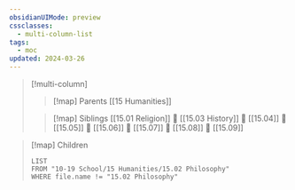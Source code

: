 ```yaml
---
obsidianUIMode: preview
cssclasses:
  - multi-column-list
tags:
  - moc
updated: 2024-03-26
---
```

> [!multi-column]
> 
> > [!map] Parents
> > [[15 Humanities]]
> 
> > [!map] Siblings
> > [[15.01 Religion]] 💠 [[15.03 History]] 💠 [[15.04]] 💠 [[15.05]] 💠 [[15.06]] 💠 [[15.07]] 💠 [[15.08]] 💠 [[15.09]]

> [!map] Children
> ```dataview
> LIST
> FROM "10-19 School/15 Humanities/15.02 Philosophy"
> WHERE file.name != "15.02 Philosophy"
> ```
